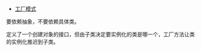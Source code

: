 * [工厂模式](https://python-3-patterns-idioms-test.readthedocs.io/en/latest/Factory.html)

要依赖抽象，不要依赖具体类。

定义了一个创建对象的接口，但由子类决定要实例化的类是哪一个，工厂方法让类的实例化推迟到子类。

